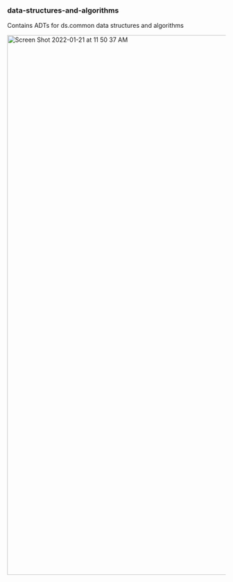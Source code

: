 ### data-structures-and-algorithms
 Contains ADTs for ds.common data structures and algorithms

<img width="1242" alt="Screen Shot 2022-01-21 at 11 50 37 AM" src="https://user-images.githubusercontent.com/81804302/150476734-bb174d18-e37d-4cb9-9698-b06717988a42.png">

